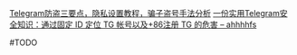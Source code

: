 
[Telegram防盗三要点，隐私设置教程，骗子盗号手法分析](https://itangtalk.com/tg-safe/)
[一份实用Telegram安全知识：通过固定 ID 定位 TG 帐号以及+86注册 TG 的危害 – ahhhhfs](https://www.ahhhhfs.com/40062/)

#TODO 